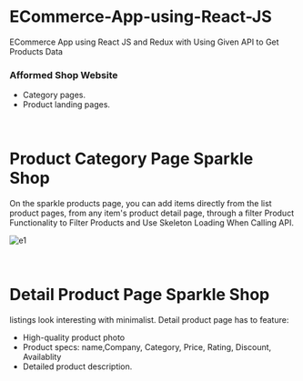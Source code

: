 
# ECommerce-App-using-React-JS
ECommerce App using React JS and Redux with Using Given  API to Get Products Data



### **Afformed Shop Website**

<ul>
  <li>Category pages.</li>
  <li>Product landing pages.</li>
</ul>

<br>


Product Category Page Sparkle Shop
=======================

On the sparkle products page, you can add items directly from the list product pages, from any item's product detail page, through a filter Product Functionality to Filter Products and Use Skeleton Loading When Calling API. 

![e1](https://github.com/user-attachments/assets/cf9cbf70-f8f2-4f7c-a596-985add34578d)


<br>

Detail Product Page Sparkle Shop
=======================

listings look interesting with minimalist. Detail product page has to feature:

<ul>
  <li>High-quality product photo</li>
  <li>Product specs: name,Company, Category, Price, Rating, Discount, Availablity</li>
  <li>Detailed product description.</li>
</ul>

